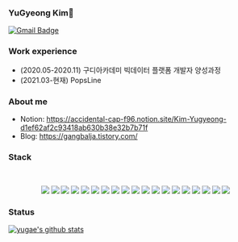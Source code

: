 ### YuGyeong Kim👋
[![Gmail Badge](https://img.shields.io/badge/Gmail-d14836?style=flat-square&logo=Gmail&logoColor=white&link=mailto:kyk4350@gmail.com)](mailto:kyk4350@gmail.com)


### Work experience
- (2020.05-2020.11) 구디아카데미 빅데이터 플랫폼 개발자 양성과정
- (2021.03-현재) PopsLine

### About me
- Notion: https://accidental-cap-f96.notion.site/Kim-Yugyeong-d1ef62af2c93418ab630b38e32b7b71f
- Blog: https://gangbalja.tistory.com/  

### Stack
</br>
<p align="center">
  <img src="https://img.shields.io/badge/JAVA-007396?style=for-the-badge&logo=java&logoColor=white">
  <img src="https://img.shields.io/badge/Spring-6DB33F?style=for-the-badge&logo=Spring&logoColor=white">
  <img src="https://img.shields.io/badge/Spring Boot-6DB33F?style=for-the-badge&logo=Spring Boot&logoColor=white">
  <img src="https://img.shields.io/badge/oracle-F80000?style=for-the-badge&logo=oracle&logoColor=white">
  <img src="https://img.shields.io/badge/mysql-4479A1?style=for-the-badge&logo=mysql&logoColor=white">
  <img src="https://img.shields.io/badge/mariaDB-003545?style=for-the-badge&logo=mariaDB&logoColor=white">
  <img src="https://img.shields.io/badge/javascript-F7DF1E?style=for-the-badge&logo=javascript&logoColor=black">
  <img src="https://img.shields.io/badge/TypeScript-3178C6?style=for-the-badge&logo=typescript&logoColor=white">
  <img src="https://img.shields.io/badge/react-61DAFB?style=for-the-badge&logo=react&logoColor=black">
  <img src="https://img.shields.io/badge/Redux-764ABC?style=for-the-badge&logo=Redux&logoColor=white">
  <img src="https://img.shields.io/badge/Redux Saga-999999?style=for-the-badge&logo=Redux-Saga&logoColor=white">
  <img src="https://img.shields.io/badge/GraphQL-E10098?style=for-the-badge&logo=GraphQL&logoColor=white">
  <img src="https://img.shields.io/badge/Gatsby-663399?style=for-the-badge&logo=Gatsby&logoColor=white">
  <img src="https://img.shields.io/badge/html-E34F26?style=for-the-badge&logo=html5&logoColor=white">
  <img src="https://img.shields.io/badge/css-1572B6?style=for-the-badge&logo=css3&logoColor=white">
  <img src="https://img.shields.io/badge/github-181717?style=for-the-badge&logo=github&logoColor=white">
  <img src="https://img.shields.io/badge/Amazon AWS-232F3E?style=for-the-badge&logo=Amazon AWS&logoColor=white">
  <img src="https://img.shields.io/badge/Amazon S3-569A31?style=for-the-badge&logo=Amazon S3&logoColor=white">
  <img src="https://img.shields.io/badge/apache tomcat-F8DC75?style=for-the-badge&logo=apachetomcat&logoColor=black">
</p>

### Status

[![yugae's github stats](https://github-readme-stats.vercel.app/api?username=kyk4350)](https://github.com/kyk4350/)


<!--
**kyk4350/kyk4350** is a ✨ _special_ ✨ repository because its `README.md` (this file) appears on your GitHub profile.

Here are some ideas to get you started:

- 🔭 I’m currently working on ...
- 🌱 I’m currently learning ...
- 👯 I’m looking to collaborate on ...
- 🤔 I’m looking for help with ...
- 💬 Ask me about ...
- 📫 How to reach me: ...
- 😄 Pronouns: ...
- ⚡ Fun fact: ...
-->

